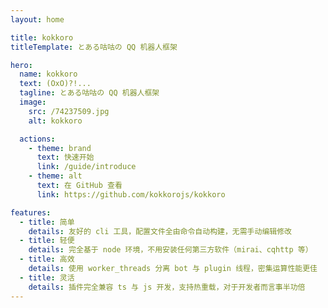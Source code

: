 ```yaml
---
layout: home

title: kokkoro
titleTemplate: とある咕咕の QQ 机器人框架

hero:
  name: kokkoro
  text: (OxO)?!...
  tagline: とある咕咕の QQ 机器人框架
  image:
    src: /74237509.jpg
    alt: kokkoro

  actions:
    - theme: brand
      text: 快速开始
      link: /guide/introduce
    - theme: alt
      text: 在 GitHub 查看
      link: https://github.com/kokkorojs/kokkoro

features:
  - title: 简单
    details: 友好的 cli 工具，配置文件全由命令自动构建，无需手动编辑修改
  - title: 轻便
    details: 完全基于 node 环境，不用安装任何第三方软件（mirai、cqhttp 等）
  - title: 高效
    details: 使用 worker_threads 分离 bot 与 plugin 线程，密集运算性能更佳
  - title: 灵活
    details: 插件完全兼容 ts 与 js 开发，支持热重载，对于开发者而言事半功倍
---
```

